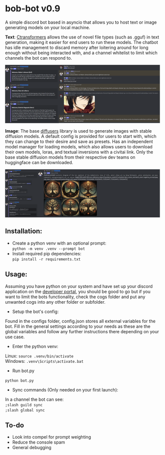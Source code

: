 # **bob-bot v0.9**
A simple discord bot based in asyncio that allows you to host text or image generating models on your local machine.

**Text**:
[Ctransformers](https://github.com/marella/ctransformers) allows the use of novel file types (such as .gguf) in text generation, making it easier for end users to run these models. The chatbot has idle management to discard memory after loitering around for long enough without being interacted with, and a channel whitelist to limit which channels the bot can respond to.

![showcase of the chatbot's impersonations](git/ctransformer_showcase.png)

**Image**:
The base [diffusers](https://huggingface.co/docs/diffusers/main/en/using-diffusers/conditional_image_generation) library is used to generate images with stable diffusion models. A default config is provided for users to start with, which they can change to their desire and save as presets. Has an independent model manager for loading models, which also allows users to download their own models, loras, and textual inversions with a civitai link. Only the base stable diffusion models from their respective dev teams on huggingface can be downloaded.

![showcase of image generation](git/diffuser_showcase.png)

## Installation:
- Create a python venv with an optional prompt: \
    `python -m venv .venv --prompt bot`
- Install required pip dependencies: \
    `pip install -r requirements.txt`

## Usage:
Assuming you have python on your system and have set up your discord application on the [developer portal](https://discord.com/developers/applications), you should be good to go but if you want to limit the bots functionality, check the cogs folder and put any unwanted cogs into any other folder or subfolder.

- Setup the bot's config:

Found in the configs folder, config.json stores all external variables for the bot. Fill in the general settings according to your needs as these are the global variables and follow any further instructions there depending on your use case. 

- Enter the python venv:
    
Linux: `source .venv/bin/activate` \
Windows: `.venv\Scripts\activate.bat`

- Run bot.py

`python bot.py`

- Sync commands (Only needed on your first launch):

In a channel the bot can see: \
`;slash guild sync` \
`;slash global sync`

## To-do
- Look into compel for prompt weighting
- Reduce the console spam
- General debugging
